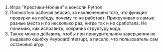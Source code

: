 1. Игра "Крестики-Нолики" в консоли Python
2. Полностью рабочая версия, за исключением того, что функция проверки на победу, почему то не работает. Прикручивал в самые разные места и по несколько раз, нигде так и не сработала. Не понимаю, как исправить, сохранив структуру кода. 
3. Также можно добавить, чтобы при принудительном завершении не выдавало ошибку KeyboardInterrupt, а писало, что пользователь сам остановил игру. 
